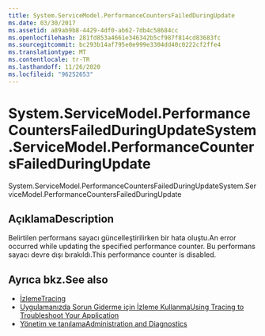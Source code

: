 ```yaml
---
title: System.ServiceModel.PerformanceCountersFailedDuringUpdate
ms.date: 03/30/2017
ms.assetid: a89ab9b8-4429-4df0-ab62-7db4c58684cc
ms.openlocfilehash: 281fd853a4661e346342b5cf987f814cd83683fc
ms.sourcegitcommit: bc293b14af795e0e999e3304dd40c0222cf2ffe4
ms.translationtype: MT
ms.contentlocale: tr-TR
ms.lasthandoff: 11/26/2020
ms.locfileid: "96252653"
---
```

# <a name="systemservicemodelperformancecountersfailedduringupdate"></a><span data-ttu-id="c0658-102">System.ServiceModel.PerformanceCountersFailedDuringUpdate</span><span class="sxs-lookup"><span data-stu-id="c0658-102">System.ServiceModel.PerformanceCountersFailedDuringUpdate</span></span>

<span data-ttu-id="c0658-103">System.ServiceModel.PerformanceCountersFailedDuringUpdate</span><span class="sxs-lookup"><span data-stu-id="c0658-103">System.ServiceModel.PerformanceCountersFailedDuringUpdate</span></span>  
  
## <a name="description"></a><span data-ttu-id="c0658-104">Açıklama</span><span class="sxs-lookup"><span data-stu-id="c0658-104">Description</span></span>  

 <span data-ttu-id="c0658-105">Belirtilen performans sayacı güncelleştirilirken bir hata oluştu.</span><span class="sxs-lookup"><span data-stu-id="c0658-105">An error occurred while updating the specified performance counter.</span></span> <span data-ttu-id="c0658-106">Bu performans sayacı devre dışı bırakıldı.</span><span class="sxs-lookup"><span data-stu-id="c0658-106">This performance counter is disabled.</span></span>  
  
## <a name="see-also"></a><span data-ttu-id="c0658-107">Ayrıca bkz.</span><span class="sxs-lookup"><span data-stu-id="c0658-107">See also</span></span>

- [<span data-ttu-id="c0658-108">İzleme</span><span class="sxs-lookup"><span data-stu-id="c0658-108">Tracing</span></span>](index.md)
- [<span data-ttu-id="c0658-109">Uygulamanızda Sorun Giderme için İzleme Kullanma</span><span class="sxs-lookup"><span data-stu-id="c0658-109">Using Tracing to Troubleshoot Your Application</span></span>](using-tracing-to-troubleshoot-your-application.md)
- [<span data-ttu-id="c0658-110">Yönetim ve tanılama</span><span class="sxs-lookup"><span data-stu-id="c0658-110">Administration and Diagnostics</span></span>](../index.md)
